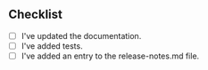 ## Checklist

- [ ] I've updated the documentation.
- [ ] I've added tests.
- [ ] I've added an entry to the release-notes.md file.
